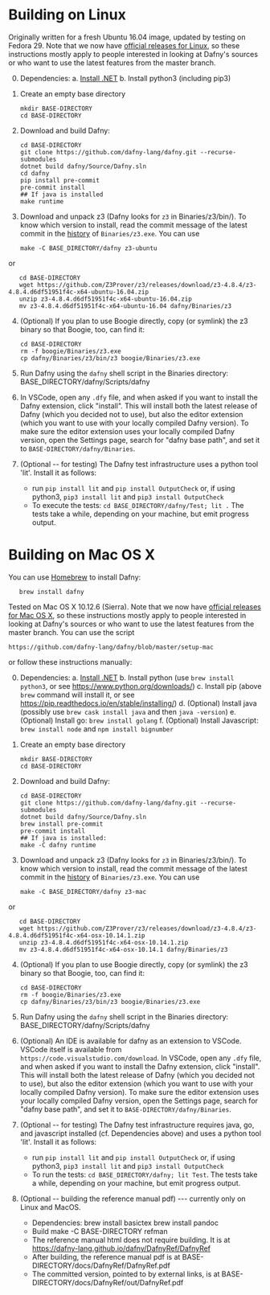 Building on Linux
=================

Originally written for a fresh Ubuntu 16.04 image, updated by testing on Fedora 29. Note that we now have [official releases for Linux](https://github.com/dafny-lang/dafny/releases),
so these instructions mostly apply to people interested in looking at Dafny's sources or who want to use the latest features from the master branch.

0. Dependencies:
  a. [Install .NET](https://dotnet.microsoft.com/download)
  b. Install python3 (including pip3)

1. Create an empty base directory

       mkdir BASE-DIRECTORY
       cd BASE-DIRECTORY

2. Download and build Dafny:

       cd BASE-DIRECTORY
       git clone https://github.com/dafny-lang/dafny.git --recurse-submodules
       dotnet build dafny/Source/Dafny.sln
       cd dafny
       pip install pre-commit
       pre-commit install
       ## If java is installed
       make runtime

3. Download and unpack z3 (Dafny looks for `z3` in Binaries/z3/bin/). To know which version to install, read the commit message of the latest commit in the [history](https://github.com/dafny-lang/dafny/commits/master/Binaries/z3.exe) of `Binaries/z3.exe`. You can use

       make -C BASE_DIRECTORY/dafny z3-ubuntu

or

       cd BASE-DIRECTORY
       wget https://github.com/Z3Prover/z3/releases/download/z3-4.8.4/z3-4.8.4.d6df51951f4c-x64-ubuntu-16.04.zip
       unzip z3-4.8.4.d6df51951f4c-x64-ubuntu-16.04.zip
       mv z3-4.8.4.d6df51951f4c-x64-ubuntu-16.04 dafny/Binaries/z3

4. (Optional) If you plan to use Boogie directly, copy (or symlink) the z3 binary so that Boogie, too, can find it:

       cd BASE-DIRECTORY
       rm -f boogie/Binaries/z3.exe
       cp dafny/Binaries/z3/bin/z3 boogie/Binaries/z3.exe

5. Run Dafny using the `dafny` shell script in the Binaries directory:
       BASE_DIRECTORY/dafny/Scripts/dafny

6. In VSCode, open any `.dfy` file, and when asked if you want to install the Dafny extension, click "install". This will install both the latest release of Dafny (which you decided not to use), but also the editor extension (which you want to use with your locally compiled Dafny version). To make sure the editor extension uses your locally compiled Dafny version, open the Settings page, search for "dafny base path", and set it to `BASE-DIRECTORY/dafny/Binaries`.

7. (Optional -- for testing) The Dafny test infrastructure uses a python tool 'lit'. Install it as follows:
   * run `pip install lit` and `pip install OutputCheck` or, if using python3, `pip3 install lit` and `pip3 install OutputCheck`
   * To execute the tests: `cd BASE_DIRECTORY/dafny/Test; lit .`
The tests take a while, depending on your machine, but emit progress output.

Building on Mac OS X
====================

You can use [Homebrew](https://brew.sh) to install Dafny:

       brew install dafny

Tested on Mac OS X 10.12.6 (Sierra).  Note that we now have
[official releases for Mac OS X](https://github.com/dafny-lang/dafny/releases),
so these instructions mostly apply to people interested in looking at
Dafny's sources or who want to use the latest features from the master branch.
You can use the script

   `https://github.com/dafny-lang/dafny/blob/master/setup-mac`

or follow these instructions manually:

0. Dependencies:
  a. [Install .NET](https://dotnet.microsoft.com/download)
  b. Install python (use `brew install python3`, or see https://www.python.org/downloads/)
  c. Install pip (above `brew` command will install it, or see https://pip.readthedocs.io/en/stable/installing/)
  d. (Optional) Install java (possibly use `brew cask install java` and then `java -version`)
  e. (Optional) Install go:  `brew install golang`
  f. (Optional) Install Javascript: `brew install node` and `npm install bignumber`

1. Create an empty base directory

       mkdir BASE-DIRECTORY
       cd BASE-DIRECTORY

2. Download and build Dafny:

       cd BASE-DIRECTORY
       git clone https://github.com/dafny-lang/dafny.git --recurse-submodules
       dotnet build dafny/Source/Dafny.sln
       brew install pre-commit
       pre-commit install
       ## If java is installed:
       make -C dafny runtime

3. Download and unpack z3 (Dafny looks for `z3` in Binaries/z3/bin/). To know which version to install, read the commit message of the latest commit in the [history](https://github.com/dafny-lang/dafny/commits/master/Binaries/z3.exe) of `Binaries/z3.exe`. You can use

       make -C BASE_DIRECTORY/dafny z3-mac

or

       cd BASE-DIRECTORY
       wget https://github.com/Z3Prover/z3/releases/download/z3-4.8.4/z3-4.8.4.d6df51951f4c-x64-osx-10.14.1.zip
       unzip z3-4.8.4.d6df51951f4c-x64-osx-10.14.1.zip
       mv z3-4.8.4.d6df51951f4c-x64-osx-10.14.1 dafny/Binaries/z3

4. (Optional) If you plan to use Boogie directly, copy (or symlink) the z3 binary so that Boogie, too, can find it:

       cd BASE-DIRECTORY
       rm -f boogie/Binaries/z3.exe
       cp dafny/Binaries/z3/bin/z3 boogie/Binaries/z3.exe

5. Run Dafny using the `dafny` shell script in the Binaries directory:
       BASE_DIRECTORY/dafny/Scripts/dafny

6. (Optional) An IDE is available for dafny as an extension to VSCode.
VSCode itself is available from `https://code.visualstudio.com/download`.
In VSCode, open any `.dfy` file, and when asked if you want to install the Dafny extension, click "install". This will install both the latest release of Dafny (which you decided not to use), but also the editor extension (which you want to use with your locally compiled Dafny version). To make sure the editor extension uses your locally compiled Dafny version, open the Settings page, search for "dafny base path", and set it to `BASE-DIRECTORY/dafny/Binaries`.

7. (Optional -- for testing) The Dafny test infrastructure requires java, go, and javascript installed (cf. Dependencies above) and uses a python tool 'lit'. Install it as follows:
   * run `pip install lit` and `pip install OutputCheck` or, if using python3, `pip3 install lit` and `pip3 install OutputCheck`
   * To run the tests: `cd BASE_DIRECTORY/dafny; lit Test`. The tests take a while, depending on your machine, but emit progress output.

8. (Optional -- building the reference manual pdf) --- currently only on Linux and MacOS.
   * Dependencies:
        brew install basictex
        brew install pandoc
   * Build
	make -C BASE-DIRECTORY refman
   * The reference manual html does not require building. It is at
	https://dafny-lang.github.io/dafny/DafnyRef/DafnyRef
   * After building, the reference manual pdf is at
        BASE-DIRECTORY/docs/DafnyRef/DafnyRef.pdf
   * The committed version, pointed to by external links, is at
        BASE-DIRECTORY/docs/DafnyRef/out/DafnyRef.pdf
